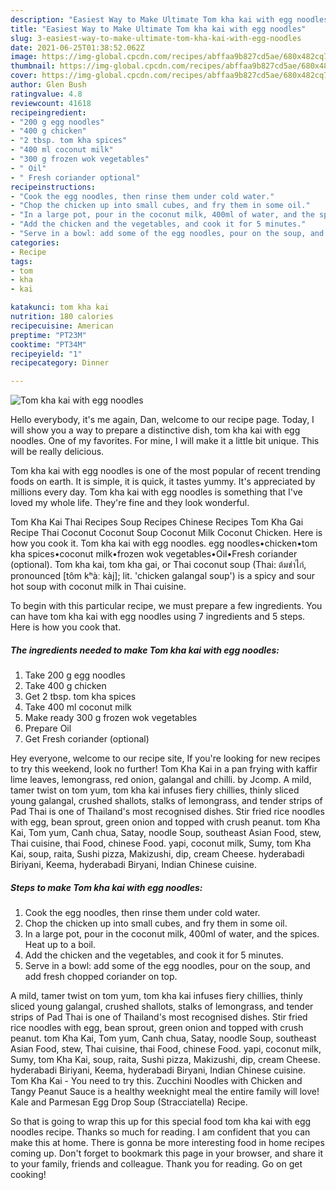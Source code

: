 ```yaml
---
description: "Easiest Way to Make Ultimate Tom kha kai with egg noodles"
title: "Easiest Way to Make Ultimate Tom kha kai with egg noodles"
slug: 3-easiest-way-to-make-ultimate-tom-kha-kai-with-egg-noodles
date: 2021-06-25T01:38:52.062Z
image: https://img-global.cpcdn.com/recipes/abffaa9b827cd5ae/680x482cq70/tom-kha-kai-with-egg-noodles-recipe-main-photo.jpg
thumbnail: https://img-global.cpcdn.com/recipes/abffaa9b827cd5ae/680x482cq70/tom-kha-kai-with-egg-noodles-recipe-main-photo.jpg
cover: https://img-global.cpcdn.com/recipes/abffaa9b827cd5ae/680x482cq70/tom-kha-kai-with-egg-noodles-recipe-main-photo.jpg
author: Glen Bush
ratingvalue: 4.8
reviewcount: 41618
recipeingredient:
- "200 g egg noodles"
- "400 g chicken"
- "2 tbsp. tom kha spices"
- "400 ml coconut milk"
- "300 g frozen wok vegetables"
- " Oil"
- " Fresh coriander optional"
recipeinstructions:
- "Cook the egg noodles, then rinse them under cold water."
- "Chop the chicken up into small cubes, and fry them in some oil."
- "In a large pot, pour in the coconut milk, 400ml of water, and the spices. Heat up to a boil."
- "Add the chicken and the vegetables, and cook it for 5 minutes."
- "Serve in a bowl: add some of the egg noodles, pour on the soup, and add fresh chopped coriander on top."
categories:
- Recipe
tags:
- tom
- kha
- kai

katakunci: tom kha kai 
nutrition: 180 calories
recipecuisine: American
preptime: "PT23M"
cooktime: "PT34M"
recipeyield: "1"
recipecategory: Dinner

---
```



![Tom kha kai with egg noodles](https://img-global.cpcdn.com/recipes/abffaa9b827cd5ae/680x482cq70/tom-kha-kai-with-egg-noodles-recipe-main-photo.jpg)

Hello everybody, it's me again, Dan, welcome to our recipe page. Today, I will show you a way to prepare a distinctive dish, tom kha kai with egg noodles. One of my favorites. For mine, I will make it a little bit unique. This will be really delicious.

Tom kha kai with egg noodles is one of the most popular of recent trending foods on earth. It is simple, it is quick, it tastes yummy. It's appreciated by millions every day. Tom kha kai with egg noodles is something that I've loved my whole life. They're fine and they look wonderful.

Tom Kha Kai Thai Recipes Soup Recipes Chinese Recipes Tom Kha Gai Recipe Thai Coconut Coconut Soup Coconut Milk Coconut Chicken. Here is how you cook it. Tom kha kai with egg noodles. egg noodles•chicken•tom kha spices•coconut milk•frozen wok vegetables•Oil•Fresh coriander (optional). Tom kha kai, tom kha gai, or Thai coconut soup (Thai: ต้มข่าไก่, pronounced [tôm kʰàː kàj]; lit. &#39;chicken galangal soup&#39;) is a spicy and sour hot soup with coconut milk in Thai cuisine.


To begin with this particular recipe, we must prepare a few ingredients. You can have tom kha kai with egg noodles using 7 ingredients and 5 steps. Here is how you cook that.

<!--inarticleads1-->

##### The ingredients needed to make Tom kha kai with egg noodles:

1. Take 200 g egg noodles
1. Take 400 g chicken
1. Get 2 tbsp. tom kha spices
1. Take 400 ml coconut milk
1. Make ready 300 g frozen wok vegetables
1. Prepare  Oil
1. Get  Fresh coriander (optional)


Hey everyone, welcome to our recipe site, If you&#39;re looking for new recipes to try this weekend, look no further! Tom Kha Kai in a pan frying with kaffir lime leaves, lemongrass, red onion, galangal and chilli. by Jcomp. A mild, tamer twist on tom yum, tom kha kai infuses fiery chillies, thinly sliced young galangal, crushed shallots, stalks of lemongrass, and tender strips of Pad Thai is one of Thailand&#39;s most recognised dishes. Stir fried rice noodles with egg, bean sprout, green onion and topped with crush peanut. tom Kha Kai, Tom yum, Canh chua, Satay, noodle Soup, southeast Asian Food, stew, Thai cuisine, thai Food, chinese Food. yapi, coconut milk, Sumy, tom Kha Kai, soup, raita, Sushi pizza, Makizushi, dip, cream Cheese. hyderabadi Biriyani, Keema, hyderabadi Biryani, Indian Chinese cuisine. 

<!--inarticleads2-->

##### Steps to make Tom kha kai with egg noodles:

1. Cook the egg noodles, then rinse them under cold water.
1. Chop the chicken up into small cubes, and fry them in some oil.
1. In a large pot, pour in the coconut milk, 400ml of water, and the spices. Heat up to a boil.
1. Add the chicken and the vegetables, and cook it for 5 minutes.
1. Serve in a bowl: add some of the egg noodles, pour on the soup, and add fresh chopped coriander on top.


A mild, tamer twist on tom yum, tom kha kai infuses fiery chillies, thinly sliced young galangal, crushed shallots, stalks of lemongrass, and tender strips of Pad Thai is one of Thailand&#39;s most recognised dishes. Stir fried rice noodles with egg, bean sprout, green onion and topped with crush peanut. tom Kha Kai, Tom yum, Canh chua, Satay, noodle Soup, southeast Asian Food, stew, Thai cuisine, thai Food, chinese Food. yapi, coconut milk, Sumy, tom Kha Kai, soup, raita, Sushi pizza, Makizushi, dip, cream Cheese. hyderabadi Biriyani, Keema, hyderabadi Biryani, Indian Chinese cuisine. Tom Kha Kai - You need to try this. Zucchini Noodles with Chicken and Tangy Peanut Sauce is a healthy weeknight meal the entire family will love! Kale and Parmesan Egg Drop Soup (Stracciatella) Recipe. 

So that is going to wrap this up for this special food tom kha kai with egg noodles recipe. Thanks so much for reading. I am confident that you can make this at home. There is gonna be more interesting food in home recipes coming up. Don't forget to bookmark this page in your browser, and share it to your family, friends and colleague. Thank you for reading. Go on get cooking!
